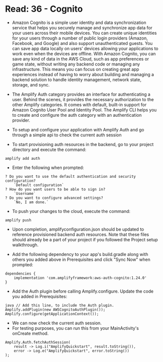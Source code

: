 # Read: 36 - Cognito

* Amazon Cognito is a simple user identity and data synchronization service that helps you securely manage and synchronize app data for your users across their mobile devices. You can create unique identities for your users through a number of public login providers (Amazon, Facebook, and Google) and also support unauthenticated guests. You can save app data locally on users’ devices allowing your applications to work even when the devices are offline. With Amazon Cognito, you can save any kind of data in the AWS Cloud, such as app preferences or game state, without writing any backend code or managing any infrastructure. This means you can focus on creating great app experiences instead of having to worry about building and managing a backend solution to handle identity management, network state, storage, and sync.


* The Amplify Auth category provides an interface for authenticating a user. Behind the scenes, it provides the necessary authorization to the other Amplify categories. It comes with default, built-in support for Amazon Cognito User Pool and Identity Pool. The Amplify CLI helps you to create and configure the auth category with an authentication provider.

* To setup and configure your application with Amplify Auth and go through a simple api to check the current auth session

* To start provisioning auth resources in the backend, go to your project directory and execute the command:

```amplify add auth```

* Enter the following when prompted:

```
? Do you want to use the default authentication and security configuration?
    `Default configuration`
? How do you want users to be able to sign in?
    `Username`
? Do you want to configure advanced settings?
    `No, I am done.`
```

* To push your changes to the cloud, execute the command:

```amplify push```

* Upon completion, amplifyconfiguration.json should be updated to reference provisioned backend auth resources. Note that these files should already be a part of your project if you followed the Project setup walkthrough.

* Add the following dependency to your app's build.gradle along with others you added above in Prerequisites and click "Sync Now" when prompted:

```
dependencies {
    implementation 'com.amplifyframework:aws-auth-cognito:1.24.0'
}
```

* Add the Auth plugin before calling Amplify.configure. Update the code you added in Prerequisites:

```java // Add this line, to include the Auth plugin. Amplify.addPlugin(new AWSCognitoAuthPlugin()); Amplify.configure(getApplicationContext()); ```

* We can now check the current auth session.
* For testing purposes, you can run this from your MainActivity's onCreate method.

```
Amplify.Auth.fetchAuthSession(
    result -> Log.i("AmplifyQuickstart", result.toString()),
    error -> Log.e("AmplifyQuickstart", error.toString())
);
```







